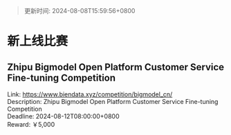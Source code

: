 > 更新时间: 2024-08-08T15:59:56+0800 

# 新上线比赛


## Zhipu Bigmodel Open Platform Customer Service Fine-tuning Competition
Link: https://www.biendata.xyz/competition/bigmodel_cn/  
Description: Zhipu Bigmodel Open Platform Customer Service Fine-tuning Competition  
Deadline: 2024-08-12T08:00:00+0800  
Reward: ￥5,000  

